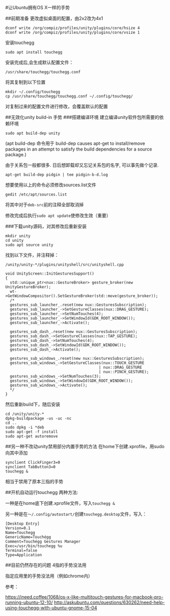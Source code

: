 #让Ubuntu拥有OS X一样的手势


##前期准备
更改虚拟桌面的配置，由2x2改为4x1
```
dconf write /org/compiz/profiles/unity/plugins/core/hsize 4
dconf write /org/compiz/profiles/unity/plugins/core/vsize 1
```
安装touchegg

`sudo apt install touchegg`

安装完成后,会生成默认配置文件：

`/usr/share/touchegg/touchegg.conf`

将其复制到以下位置
```
mkdir ~/.config/touchegg
cp /usr/share/touchegg/touchegg.conf ~/.config/touchegg/
```

对复制过来的配置文件进行修改，会覆盖默认的配置

##无效化unity build-in 手势
###搭建编译环境
建立编译unity软件包所需要的依赖环境

```
sudo apt build-dep unity
```
(apt build-dep 命令用于 build-dep causes apt-get to install/remove packages in an attempt to satisfy the build dependencies for a source package.)

由于关系包一般都很多.
日后想卸载却又忘记关系包的名字,
可以事先做个记录.
```
apt-get build-dep pidgin | tee pidgin-b-d.log
```
想要使用以上的命令必须修改sources.list文件

```
gedit /etc/apt/sources.list
```

将其中对于`deb-src`前的注释全部取消掉

修改完成后执行`sudo apt update`使修改生效（重要）

###下载unity源码，对其修改后重新安装
```
mkdir unity
cd unity
sudo apt source unity
```
找到以下文件，并注释掉：

`/unity/unity-*/plugins/unityshell/src/unityshell.cpp`
```
void UnityScreen::InitGesturesSupport()
{
  std::unique_ptr<nux::GestureBroker> gesture_broker(new UnityGestureBroker);
  wt->GetWindowCompositor().SetGestureBroker(std::move(gesture_broker));
  /*
  gestures_sub_launcher_.reset(new nux::GesturesSubscription);
  gestures_sub_launcher_->SetGestureClasses(nux::DRAG_GESTURE);
  gestures_sub_launcher_->SetNumTouches(4);
  gestures_sub_launcher_->SetWindowId(GDK_ROOT_WINDOW());
  gestures_sub_launcher_->Activate();

  gestures_sub_dash_.reset(new nux::GesturesSubscription);
  gestures_sub_dash_->SetGestureClasses(nux::TAP_GESTURE);
  gestures_sub_dash_->SetNumTouches(4);
  gestures_sub_dash_->SetWindowId(GDK_ROOT_WINDOW());
  gestures_sub_dash_->Activate();

  gestures_sub_windows_.reset(new nux::GesturesSubscription);
  gestures_sub_windows_->SetGestureClasses(nux::TOUCH_GESTURE
                                         | nux::DRAG_GESTURE
                                         | nux::PINCH_GESTURE);
  gestures_sub_windows_->SetNumTouches(3);
  gestures_sub_windows_->SetWindowId(GDK_ROOT_WINDOW());
  gestures_sub_windows_->Activate();
  */
}
```

然后重新build下，随后安装
```
cd /unity/unity-*
dpkg-buildpackage -us -uc -nc
cd ..
sudo dpkg -i *deb
sudo apt-get -f install
sudo apt-get autoremove
```

##另一种不改动unity禁用部分内置手势的方法
在home下创建.xprofile，用sudo向其中添加
```
synclient ClickFinger3=0
synclient TabButton3=0
touchegg &
```
相当于禁用了原本三指的手势

##开机自动运行touchegg
两种方法:

一种是在home底下创建.xprofile文件，写入`touchegg &`

另一种是在`～/.config/autostart/`创建`touchegg.desktop`文件，写入：
```
[Desktop Entry]
Version=0.1
Name=Touchegg
GenericName=Touchégg
Comment=Touchégg Gestures Manager
Exec=/usr/bin/touchegg %u
Terminal=false
Type=Application
```
##目前仍然存在的问题
4指的手势没法用

指定应用里的手势没法用（例如chrome内）

参考：

https://ineed.coffee/1068/os-x-like-multitouch-gestures-for-macbook-pro-running-ubuntu-12-10/
http://askubuntu.com/questions/630262/need-help-using-touchegg-with-ubuntu-gnome-15-04
